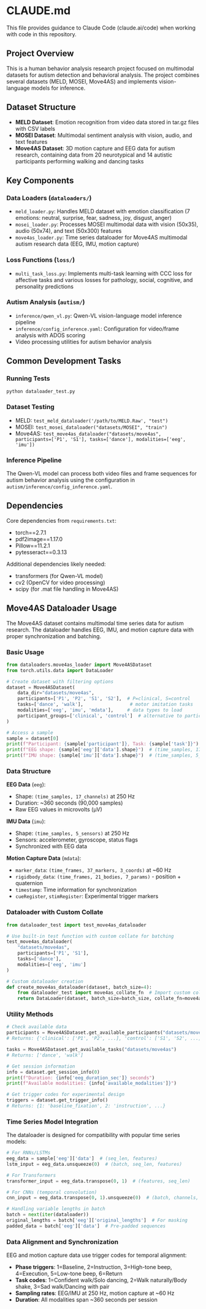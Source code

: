 # CLAUDE.md

This file provides guidance to Claude Code (claude.ai/code) when working with code in this repository.

## Project Overview

This is a human behavior analysis research project focused on multimodal datasets for autism detection and behavioral analysis. The project combines several datasets (MELD, MOSEI, Move4AS) and implements vision-language models for inference.

## Dataset Structure

- **MELD Dataset**: Emotion recognition from video data stored in tar.gz files with CSV labels
- **MOSEI Dataset**: Multimodal sentiment analysis with vision, audio, and text features
- **Move4AS Dataset**: 3D motion capture and EEG data for autism research, containing data from 20 neurotypical and 14 autistic participants performing walking and dancing tasks

## Key Components

### Data Loaders (`dataloaders/`)
- `meld_loader.py`: Handles MELD dataset with emotion classification (7 emotions: neutral, surprise, fear, sadness, joy, disgust, anger)
- `mosei_loader.py`: Processes MOSEI multimodal data with vision (50x35), audio (50x74), and text (50x300) features
- `move4as_loader.py`: Time series dataloader for Move4AS multimodal autism research data (EEG, IMU, motion capture)

### Loss Functions (`loss/`)
- `multi_task_loss.py`: Implements multi-task learning with CCC loss for affective tasks and various losses for pathology, social, cognitive, and personality predictions

### Autism Analysis (`autism/`)
- `inference/qwen_vl.py`: Qwen-VL vision-language model inference pipeline
- `inference/config_inference.yaml`: Configuration for video/frame analysis with ADOS scoring
- Video processing utilities for autism behavior analysis

## Common Development Tasks

### Running Tests
```bash
python dataloader_test.py
```

### Dataset Testing
- MELD: `test_meld_dataloader('/path/to/MELD.Raw', "test")`
- MOSEI: `test_mosei_dataloader("datasets/MOSEI", "train")`
- Move4AS: `test_move4as_dataloader("datasets/move4as", participants=['P1', 'S1'], tasks=['dance'], modalities=['eeg', 'imu'])`

### Inference Pipeline
The Qwen-VL model can process both video files and frame sequences for autism behavior analysis using the configuration in `autism/inference/config_inference.yaml`.

## Dependencies

Core dependencies from `requirements.txt`:
- torch==2.7.1
- pdf2image==1.17.0
- Pillow==11.2.1
- pytesseract==0.3.13

Additional dependencies likely needed:
- transformers (for Qwen-VL model)
- cv2 (OpenCV for video processing)
- scipy (for .mat file handling in Move4AS)

## Move4AS Dataloader Usage

The Move4AS dataset contains multimodal time series data for autism research. The dataloader handles EEG, IMU, and motion capture data with proper synchronization and batching.

### Basic Usage

```python
from dataloaders.move4as_loader import Move4ASDataset
from torch.utils.data import DataLoader

# Create dataset with filtering options
dataset = Move4ASDataset(
    data_dir="datasets/move4as",
    participants=['P1', 'P2', 'S1', 'S2'],  # P=clinical, S=control
    tasks=['dance', 'walk'],                 # motor imitation tasks
    modalities=['eeg', 'imu', 'mdata'],     # data types to load
    participant_groups=['clinical', 'control']  # alternative to participants list
)

# Access a sample
sample = dataset[0]
print(f"Participant: {sample['participant']}, Task: {sample['task']}")
print(f"EEG shape: {sample['eeg']['data'].shape}")  # (time_samples, 17_channels)
print(f"IMU shape: {sample['imu']['data'].shape}")  # (time_samples, 5_sensors)
```

### Data Structure

**EEG Data** (`eeg`):
- Shape: `(time_samples, 17_channels)` at 250 Hz
- Duration: ~360 seconds (90,000 samples)
- Raw EEG values in microvolts (μV)

**IMU Data** (`imu`):
- Shape: `(time_samples, 5_sensors)` at 250 Hz  
- Sensors: accelerometer, gyroscope, status flags
- Synchronized with EEG data

**Motion Capture Data** (`mdata`):
- `marker_data`: `(time_frames, 37_markers, 3_coords)` at ~60 Hz
- `rigidbody_data`: `(time_frames, 21_bodies, 7_params)` - position + quaternion
- `timestamp`: Time information for synchronization
- `cueRegister`, `stimRegister`: Experimental trigger markers

### Dataloader with Custom Collate

```python
from dataloader_test import test_move4as_dataloader

# Use built-in test function with custom collate for batching
test_move4as_dataloader(
    "datasets/move4as", 
    participants=['P1', 'S1'], 
    tasks=['dance'], 
    modalities=['eeg', 'imu']
)

# Custom dataloader creation
def create_move4as_dataloader(dataset, batch_size=4):
    from dataloader_test import move4as_collate_fn  # Import custom collate
    return DataLoader(dataset, batch_size=batch_size, collate_fn=move4as_collate_fn)
```

### Utility Methods

```python
# Check available data
participants = Move4ASDataset.get_available_participants("datasets/move4as")
# Returns: {'clinical': ['P1', 'P2', ...], 'control': ['S1', 'S2', ...]}

tasks = Move4ASDataset.get_available_tasks("datasets/move4as")
# Returns: ['dance', 'walk']

# Get session information
info = dataset.get_session_info(0)
print(f"Duration: {info['eeg_duration_sec']} seconds")
print(f"Available modalities: {info['available_modalities']}")

# Get trigger codes for experimental design
triggers = dataset.get_trigger_info()
# Returns: {1: 'baseline_fixation', 2: 'instruction', ...}
```

### Time Series Model Integration

The dataloader is designed for compatibility with popular time series models:

```python
# For RNNs/LSTMs
eeg_data = sample['eeg']['data']  # (seq_len, features)
lstm_input = eeg_data.unsqueeze(0)  # (batch, seq_len, features)

# For Transformers  
transformer_input = eeg_data.transpose(0, 1)  # (features, seq_len)

# For CNNs (temporal convolution)
cnn_input = eeg_data.transpose(0, 1).unsqueeze(0)  # (batch, channels, time)

# Handling variable lengths in batch
batch = next(iter(dataloader))
original_lengths = batch['eeg']['original_lengths']  # For masking
padded_data = batch['eeg']['data']  # Pre-padded sequences
```

### Data Alignment and Synchronization

EEG and motion capture data use trigger codes for temporal alignment:
- **Phase triggers**: 1=Baseline, 2=Instruction, 3=High-tone beep, 4=Execution, 5=Low-tone beep, 6=Return
- **Task codes**: 1=Confident walk/Solo dancing, 2=Walk naturally/Body shake, 3=Sad walk/Dancing with pair
- **Sampling rates**: EEG/IMU at 250 Hz, motion capture at ~60 Hz
- **Duration**: All modalities span ~360 seconds per session